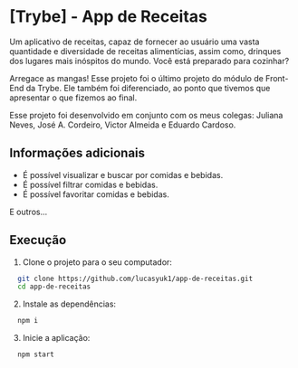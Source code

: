 
# [Trybe] - App de Receitas

Um aplicativo de receitas, capaz de fornecer ao usuário uma vasta quantidade e diversidade de receitas alimentícias, assim como, drinques dos lugares mais inóspitos do mundo. Você está preparado para cozinhar?

Arregace as mangas! Esse projeto foi o último projeto do módulo de Front-End da Trybe. Ele também foi diferenciado, ao ponto que tivemos que apresentar o que fizemos ao final.

Esse projeto foi desenvolvido em conjunto com os meus colegas: Juliana Neves, José A. Cordeiro, Victor Almeida e Eduardo Cardoso.
## Informações adicionais

- É possível visualizar e buscar por comidas e bebidas.
- É possível filtrar comidas e bebidas.
- É possível favoritar comidas e bebidas.

E outros...


## Execução

1. Clone o projeto para o seu computador:

```bash
  git clone https://github.com/lucasyuk1/app-de-receitas.git
  cd app-de-receitas
```
2. Instale as dependências:

```bash
  npm i
```

3. Inicie a aplicação:

```bash
  npm start
```

